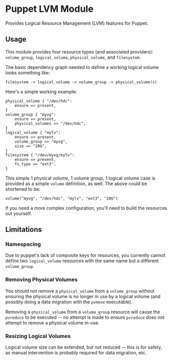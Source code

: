 
Puppet LVM Module
=================

Provides Logical Resource Management (LVM) features for Puppet.

Usage
-----

This module provides four resource types (and associated providers):
`volume_group`, `logical_volume`, `physical_volume`, and `filesystem`.

The basic dependency graph needed to define a working logical volume
looks something like:

    filesystem -> logical_volume -> volume_group -> physical_volume(s)
    
Here's a simple working example:

    physical_volume { "/dev/hdc":
        ensure => present,
    }
    volume_group { "myvg":
        ensure => present,
        physical_volumes => "/dev/hdc",
    }
    logical_volume { "mylv":
        ensure => present,
        volume_group => "myvg",
        size => "20G",
    }
    filesystem { "/dev/myvg/mylv":
        ensure => present,
        fs_type => "ext3",
    }

This simple 1 physical volume, 1 volume group, 1 logical volume case
is provided as a simple `volume` definition, as well.  The above could
be shortened to be:

    volume("myvg", "/dev/hdc", "mylv", "ext3", "20G")

If you need a more complex configuration, you'll need to build the
resources out yourself.

Limitations
-----------

### Namespacing

Due to puppet's lack of composite keys for resources, you currently
cannot define two `logical_volume` resources with the same name but
a different `volume_group`.

### Removing Physical Volumes

You should not remove a `physical_volume` from a `volume_group`
without ensuring the physical volume is no longer in use by a logical
volume (and possibly doing a data migration with the `pvmove` executable).

Removing a `physical_volume` from a `volume_group` resource will cause the
`pvreduce` to be executed -- no attempt is made to ensure `pvreduce`
does not attempt to remove a physical volume in-use.

### Resizing Logical Volumes

Logical volume size can be extended, but not reduced -- this is for
safety, as manual intervention is probably required for data
migration, etc.
